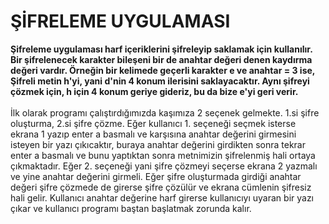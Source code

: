 # ŞİFRELEME UYGULAMASI
**Şifreleme uygulaması harf içeriklerini şifreleyip saklamak için kullanılır. Bir şifrelenecek 
karakter bileşeni bir de anahtar değeri denen kaydırma değeri vardır. Örneğin bir kelimede geçerli karakter 
e ve anahtar = 3 ise, Şifreli metin h'yi, yani d'nin 4 konum ilerisini saklayacaktır. Aynı şifreyi çözmek için, 
h için 4 konum geriye gideriz, bu da bize e'yi geri verir.<br/> <br/>**
İlk olarak programı çalıştırdığımızda kaşımıza 2 seçenek gelmekte. 1.si şifre oluşturma, 2.si şifre çözme. Eğer kullanıcı 1. seçeneği seçmek isterse
ekrana 1 yazıp enter a basmalı ve karşısına anahtar değerini girmesini isteyen bir yazı çıkıcaktır, buraya anahtar değerini girdikten sonra tekrar enter a basmalı
ve bunu yaptıktan sonra metnimizin şifrelenmiş hali ortaya çıkmaktadır. Eğer 2. seçeneği yani şifre çözmeyi seçerse ekrana 2 yazmalı ve yine anahtar değerini girmeli.
Eğer şifre oluşturmada girdiği anahtar değeri şifre çözmede de girerse şifre çözülür ve ekrana cümlenin şifresiz hali gelir. Kullanıcı anahtar değerine harf girerse 
kullanıcıyı uyaran bir yazı çıkar ve kullanıcı programı baştan başlatmak zorunda kalır.
